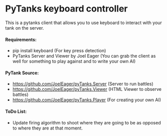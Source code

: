 # PyTanks keyboard controller

This is a pytanks client that allows you to use keyboard to interact with your tank
on the server.

#### Requirements:
* pip install keyboard (For key press detection)
* PyTanks Server and Viewer by Joel Eager (You can grab the client as well for something to play against and to write your own AI)

#### PyTank Source:
* https://github.com/JoelEager/pyTanks.Server (Server to run battles)
* https://github.com/JoelEager/pyTanks.Viewer (HTML Viewer to observe battles)
* https://github.com/JoelEager/pyTanks.Player (For creating your own AI)


#### ToDo List:
* Update firing algorithm to shoot where they are going to be as opposed to where they are at that moment.